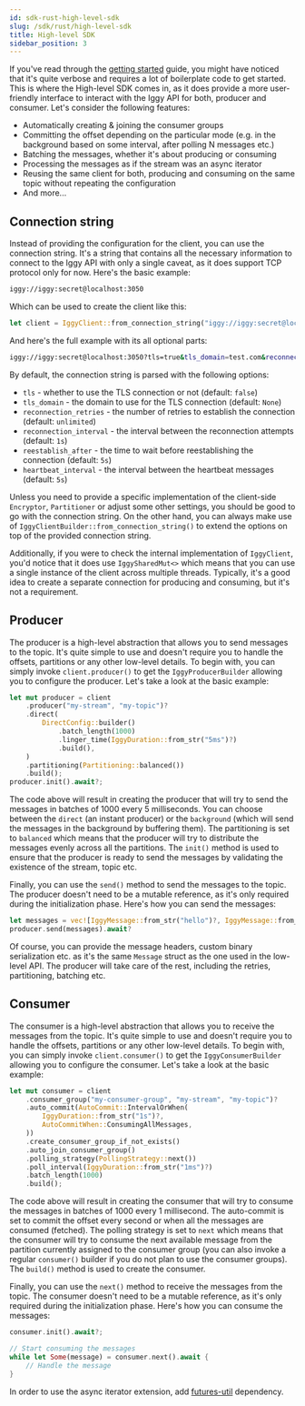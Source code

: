 ```yaml
---
id: sdk-rust-high-level-sdk
slug: /sdk/rust/high-level-sdk
title: High-level SDK
sidebar_position: 3
---
```


If you've read through the [getting started](/docs/introduction/getting-started) guide, you might have noticed that it's quite verbose and requires a lot of boilerplate code to get started. This is where the High-level SDK comes in, as it does provide a more user-friendly interface to interact with the Iggy API for both, producer and consumer. Let's consider the following features:

- Automatically creating & joining the consumer groups
- Committing the offset depending on the particular mode (e.g. in the background based on some interval, after polling N messages etc.)
- Batching the messages, whether it's about producing or consuming
- Processing the messages as if the stream was an async iterator
- Reusing the same client for both, producing and consuming on the same topic without repeating the configuration
- And more...

## Connection string

Instead of providing the configuration for the client, you can use the connection string. It's a string that contains all the necessary information to connect to the Iggy API with only a single caveat, as it does support TCP protocol only for now. Here's the basic example:

```bash
iggy://iggy:secret@localhost:3050
```

Which can be used to create the client like this:

```rust
let client = IggyClient::from_connection_string("iggy://iggy:secret@localhost:3050")?;
```

And here's the full example with its all optional parts:

```bash
iggy://iggy:secret@localhost:3050?tls=true&tls_domain=test.com&reconnection_retries=5&reconnection_interval=5s&reestablish_after=10s&heartbeat_interval=3s
```

By default, the connection string is parsed with the following options:

- `tls` - whether to use the TLS connection or not (default: `false`)
- `tls_domain` - the domain to use for the TLS connection (default: `None`)
- `reconnection_retries` - the number of retries to establish the connection (default: `unlimited`)
- `reconnection_interval` - the interval between the reconnection attempts (default: `1s`)
- `reestablish_after` - the time to wait before reestablishing the connection (default: `5s`)
- `heartbeat_interval` - the interval between the heartbeat messages (default: `5s`)

Unless you need to provide a specific implementation of the client-side `Encryptor`, `Partitioner` or adjust some other settings, you should be good to go with the connection string. On the other hand, you can always make use of `IggyClientBuilder::from_connection_string()` to extend the options on top of the provided connection string.

Additionally, if you were to check the internal implementation of `IggyClient`, you'd notice that it does use `IggySharedMut<>` which means that you can use a single instance of the client across multiple threads. Typically, it's a good idea to create a separate connection for producing and consuming, but it's not a requirement.

## Producer

The producer is a high-level abstraction that allows you to send messages to the topic. It's quite simple to use and doesn't require you to handle the offsets, partitions or any other low-level details. To begin with, you can simply invoke `client.producer()` to get the `IggyProducerBuilder` allowing you to configure the producer. Let's take a look at the basic example:

```rust
let mut producer = client
    .producer("my-stream", "my-topic")?
    .direct(
        DirectConfig::builder()
            .batch_length(1000)
            .linger_time(IggyDuration::from_str("5ms")?)
            .build(),
    )
    .partitioning(Partitioning::balanced())
    .build();
producer.init().await?;
```

The code above will result in creating the producer that will try to send the messages in batches of 1000 every 5 milliseconds. You can choose between the `direct` (an instant producer) or the `background` (which will send the messages in the background by buffering them). The partitioning is set to `balanced` which means that the producer will try to distribute the messages evenly across all the partitions. The `init()` method is used to ensure that the producer is ready to send the messages by validating the existence of the stream, topic etc.

Finally, you can use the `send()` method to send the messages to the topic. The producer doesn't need to be a mutable reference, as it's only required during the initialization phase. Here's how you can send the messages:

```rust
let messages = vec![IggyMessage::from_str("hello")?, IggyMessage::from_str("world")?];
producer.send(messages).await?
```

Of course, you can provide the message headers, custom binary serialization etc. as it's the same `Message` struct as the one used in the low-level API. The producer will take care of the rest, including the retries, partitioning, batching etc.

## Consumer

The consumer is a high-level abstraction that allows you to receive the messages from the topic. It's quite simple to use and doesn't require you to handle the offsets, partitions or any other low-level details. To begin with, you can simply invoke `client.consumer()` to get the `IggyConsumerBuilder` allowing you to configure the consumer. Let's take a look at the basic example:

```rust
let mut consumer = client
    .consumer_group("my-consumer-group", "my-stream", "my-topic")?
    .auto_commit(AutoCommit::IntervalOrWhen(
        IggyDuration::from_str("1s")?,
        AutoCommitWhen::ConsumingAllMessages,
    ))
    .create_consumer_group_if_not_exists()
    .auto_join_consumer_group()
    .polling_strategy(PollingStrategy::next())
    .poll_interval(IggyDuration::from_str("1ms")?)
    .batch_length(1000)
    .build();
```

The code above will result in creating the consumer that will try to consume the messages in batches of 1000 every 1 millisecond. The auto-commit is set to commit the offset every second or when all the messages are consumed (fetched). The polling strategy is set to `next` which means that the consumer will try to consume the next available message from the partition currently assigned to the consumer group (you can also invoke a regular `consumer()` builder if you do not plan to use the consumer groups). The `build()` method is used to create the consumer.

Finally, you can use the `next()` method to receive the messages from the topic. The consumer doesn't need to be a mutable reference, as it's only required during the initialization phase. Here's how you can consume the messages:

```rust
consumer.init().await?;

// Start consuming the messages
while let Some(message) = consumer.next().await {
    // Handle the message
}
```

In order to use the async iterator extension, add [futures-util](https://crates.io/crates/futures-util) dependency.
